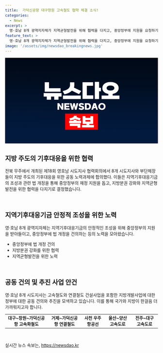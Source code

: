 ```yaml
---
title:  가덕신공항 대구창원 고속철도 협약 체결 소식!
categories:
  - News
excerpt: >
  영·호남 8개 광역지자체가 지역균형발전을 위해 협력을 다지고, 중앙정부에 지원을 요청하기로 결의했다. 지방분권 강화와 지역균형발전을 위해 공동 노력하겠다는 의지를 밝히며, 지자체 간 시너지를 낼 수 있는 공동 협력과제를 담은 공동 성명서를 채택하고 중앙정부에 건의하기로 했다. 또한, 지역기후대응기금 조성 및 지원을 위해 중앙정부와의 협력과제를 증진하고, 광역도로망 건설과 철도망 구축을 공동 건의하기로 했다.
feature_text: >
  영·호남 8개 광역지자체가 지역균형발전을 위해 협력을 다지고, 중앙정부에 지원을 요청하기로 결의했다. 지방분권 강화와 지역균형발전을 위해 공동 노력하겠다는 의지를 밝히며, 지자체 간 시너지를 낼 수 있는 공동 협력과제를 담은 공동 성명서를 채택하고 중앙정부에 건의하기로 했다. 또한, 지역기후대응기금 조성 및 지원을 위해 중앙정부와의 협력과제를 증진하고, 광역도로망 건설과 철도망 구축을 공동 건의하기로 했다.
image: '/assets/img/newsdao_breakingnews.jpg'
---
```


<p><img src="/assets/img/newsdao_breakingnews.jpg" alt="implanttips 속보" /></p>

<h2 data-ke-size="size26">지방 주도의 기후대응을 위한 협력</h2>

<p>전북 무주에서 개최된 제18회 영호남 시도지사 협력회의에서 8개 시도지사와 부단체장들이 지방 주도의 기후대응을 위한 공동 노력과제에 합의했다. 이들은 지역기후대응기금의 조성과 관련 법 개정을 통해 중앙정부의 재정 지원을 돕고, 지방분권 강화와 지역균형발전을 위한 협력을 다지기로 결정했습니다.</p>

<p data-ke-size="size16">&nbsp;</p>

<h2 data-ke-size="size26">지역기후대응기금 안정적 조성을 위한 노력</h2>

<p>영·호남 8개 광역지자체는 지역기후대응기금의 안정적인 조성을 위해 중앙정부의 지원을 받아들이고, 중앙정부에 법 개정을 건의하는 등의 노력을 모아왔습니다.</p>

<ul>
  <li>중앙정부에 법 개정 건의</li>
  <li>지방분권 강화를 위한 협력</li>
  <li>지역균형발전을 위한 노력</li>
</ul>

<p data-ke-size="size16">&nbsp;</p>

<h2 data-ke-size="size26">공동 건의 및 추진 사업 안건</h2>

<p>영·호남 8개 시도지사는 고속철도와 연결철도 건설사업을 포함한 지방개발사업에 대한 정부에 대한 공동 건의와 추진을 모색하고 있습니다. 이를 통해 국가와 지방이 한걸음 더 가까워지고자 합니다.</p>

<table>
  <tr>
    <td style="text-align: center; height: 17px;"><b>대구~창원~가덕신공항 고속화철도</b></td>
    <td style="text-align: center; height: 17px;"><b>거제~가덕신공항 연결철도</b></td>
    <td style="text-align: center; height: 17px;"><b>사천 우주항공선</b></td>
    <td style="text-align: center; height: 17px;"><b>울산~양산 고속도로</b></td>
    <td style="text-align: center; height: 17px;"><b>전주~대구 고속도로</b></td>
  </tr>
</table>

<p data-ke-size="size16">&nbsp;</p>
실시간 뉴스 속보는, <a href="https://newsdao.kr" rel="dofollow">https://newsdao.kr</a>


